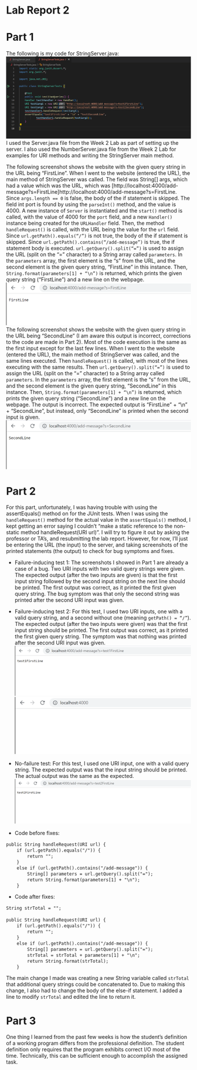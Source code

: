 # Lab Report 2

# Part 1
The following is my code for StringServer.java:
![Image](wk4lrpt1(1).png)
I used the Server.java file from the Week 2 Lab as part of setting up the server. I also used the NumberServer.java 
file from the Week 2 Lab for examples for URI methods and writing the StringServer main method.

The following screenshot shows the website with the given query string in the URL being “FirstLine”. When I went to 
the website (entered the URL), the main method of StringServer was called. The field was String[] args, which had a 
value which was the URL, which was [http://localhost:4000/add-message?s=FirstLine]http://localhost:4000/add-message?s=FirstLine. 
Since `args.length == 0` is false, the body of the if statement is skipped. The field int port is found by using the `parseInt()` 
method, and the value is 4000. A new instance of `Server` is instantiated and the `start()` method is called, with the value of 
4000 for the `port` field, and a new `Handler()` instance being created for the `URLHandler` field. Then, the method `handleRequest()` 
is called, with the URL being the value for the `url` field. Since `url.getPath().equals(“/”)` is not true, the body of the if 
statement is skipped. Since `url.getPath().contains(“/add-message”)` is true, the if statement body is executed. 
`url.getQuery().split(“=”)` is used to assign the URL (split on the “=” character) to a String array called `parameters`. In the
`parameters` array, the first element is the “s” from the URL, and the second element is the given query string, “FirstLine” in this 
instance. Then, `String.format(parameters[1] + “\n”)` is returned, which prints the given query string (“FirstLine”) and a new line 
on the webpage.
![Image](wk4lrpt11.png)
The following screenshot shows the website with the given query string in the URL being “SecondLine” (I am aware this 
output is incorrect, corrections to the code are made in Part 2). Most of the code execution is the same as the first input except 
for the last few lines. When I went to the website (entered the URL), the main method of StringServer was called, and the same lines 
executed. Then `handleRequest()` is called, with most of the lines executing with the same results. Then `url.getQuery().split(“=”)` 
is used to assign the URL (split on the “=” character) to a String array called `parameters`. In the `parameters` array, the first 
element is the “s” from the URL, and the second element is the given query string, “SecondLine” in this instance. Then, 
`String.format(parameters[1] + “\n”)` is returned, which prints the given query string (“SecondLine”) and a new line on the webpage. 
The output is incorrect. The expected output is “FirstLine” + “\n” + “SecondLine”, but instead, only “SecondLine” is printed when the 
second input is given.
![Image](wk4lrpt12.png)

# Part 2
For this part, unfortunately, I was having trouble with using the assertEquals() method on for the JUnit tests. When I was using the 
`handleRequest()` method for the actual value in the `assertEquals()` method, I kept getting an error saying I couldn’t “make a static 
reference to the non-static method handleRequest(URI url)”. I will try to figure it out by asking the professor or TA’s, and resubmitting 
the lab report. However, for now, I’ll just be entering the URL (the input) to the server, and taking screenshots of the printed statements 
(the output) to check for bug symptoms and fixes.

* Failure-inducing test 1: The screenshots I showed in Part 1 are already a case of a bug. Two URI inputs with two valid query strings were 
given. The expected output (after the two inputs are given) is that the first input string followed by the second input string on the next line 
should be printed. The first output was correct, as it printed the first given query string. The bug symptom was that only the second string 
was printed after the second URI input was given.
* Failure-inducing test 2: For this test, I used two URI inputs, one with a valid query string, and a second without one 
(meaning `getPath() = “/”`). The expected output (after the two inputs were given) was that the first input string should be printed. The first 
output was correct, as it printed the first given query string. The symptom was that nothing was printed after the second URI input was given.
![Image](wk4lrpt21.png)
![Image](wk4lrpt22.png)
* No-failure test: For this test, I used one URI input, one with a valid query string. The expected output was that the input string should be 
printed. The actual output was the same as the expected.
![Image](wk4lrpt23.png)

* Code before fixes:
```
public String handleRequest(URI url) {
    if (url.getPath().equals("/")) {
        return "";
    }
    else if (url.getPath().contains("/add-message")) {
        String[] parameters = url.getQuery().split("=");
        return String.format(parameters[1] + "\n");
    }
```
* Code after fixes:
```
String strTotal = "";

public String handleRequest(URI url) {
    if (url.getPath().equals("/")) {
        return "";
    }
    else if (url.getPath().contains("/add-message")) {
        String[] parameters = url.getQuery().split("=");
        strTotal = strTotal + parameters[1] + "\n";
        return String.format(strTotal);
    }
```
The main change I made was creating a new String variable called `strTotal` that additional query strings could be concatenated 
to. Due to making this change, I also had to change the body of the else-if statement. I added a line to modify `strTotal` and 
edited the line to return it.

# Part 3
One thing I learned from the past few weeks is how the student’s definition of a working program differs from the professional definition. 
The student definition only requires that the program exhibits correct I/O most of the time. Technically, this can be sufficient enough to 
accomplish the assigned task.


